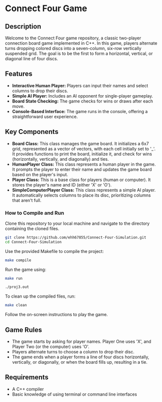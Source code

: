 # Connect Four Game
## Description
Welcome to the Connect Four game repository, a classic two-player connection board game implemented in C++. In this game, players alternate turns dropping colored discs into a seven-column, six-row vertically suspended grid. The goal is to be the first to form a horizontal, vertical, or diagonal line of four discs.

## Features
- **Interactive Human Player:** Players can input their names and select columns to drop their discs.
- **Simple AI Player:** Includes an AI opponent for single-player gameplay.
- **Board State Checking:** The game checks for wins or draws after each move.
- **Console-Based Interface:** The game runs in the console, offering a straightforward user experience.

## Key Components
- **Board Class:** This class manages the game board. It initializes a 6x7 grid, represented as a vector of vectors, with each cell initially set to '_'. It provides functions to print the board, initialize it, and check for wins (horizontally, vertically, and diagonally) and ties.
- **HumanPlayer Class:** This class represents a human player in the game. It prompts the player to enter their name and updates the game board based on the player's input.
- **Player Class:** This is a base class for players (human or computer). It stores the player's name and ID (either 'X' or 'O').
- **SimpleComputerPlayer Class:** This class represents a simple AI player. It automatically selects columns to place its disc, prioritizing columns that aren't full.
  
### How to Compile and Run
Clone this repository to your local machine and navigate to the directory containing the cloned files.
```bash
git clone https://github.com/ehh67855/Connect-Four-Simulation.git
cd Connect-Four-Simulation
```
Use the provided Makefile to compile the project:
```bash
make compile
```
Run the game using:
```bash
make run
```
```bash
./proj3.out
```
To clean up the compiled files, run:
```bash
make clean
```
Follow the on-screen instructions to play the game.

## Game Rules
- The game starts by asking for player names. Player One uses 'X', and Player Two (or the computer) uses 'O'.
- Players alternate turns to choose a column to drop their disc.
- The game ends when a player forms a line of four discs horizontally, vertically, or diagonally, or when the board fills up, resulting in a tie.

## Requirements
- A C++ compiler
- Basic knowledge of using terminal or command line interfaces
